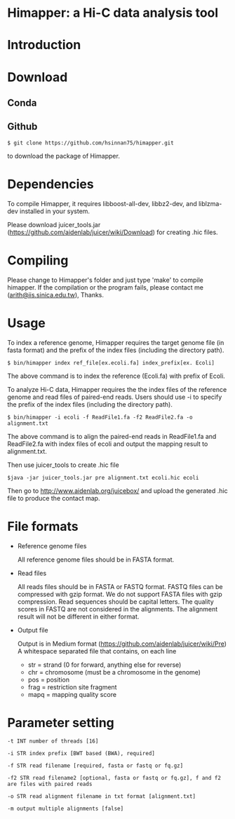 Himapper: a Hi-C data analysis tool
===================

# Introduction


# Download

## Conda

## Github
  ```
  $ git clone https://github.com/hsinnan75/himapper.git
  ```
to download the package of Himapper.

# Dependencies

To compile Himapper, it requires libboost-all-dev, libbz2-dev, and liblzma-dev installed in your system.

Please download juicer_tools.jar (https://github.com/aidenlab/juicer/wiki/Download) for creating .hic files.

# Compiling

Please change to Himapper's folder and just type 'make' to compile himapper. If the compilation or the program fails, please contact me (arith@iis.sinica.edu.tw), Thanks.

# Usage

To index a reference genome, Himapper requires the target genome file (in fasta format) and the prefix of the index files (including the directory path).

  ```
  $ bin/himapper index ref_file[ex.ecoli.fa] index_prefix[ex. Ecoli]
  ```
The above command is to index the reference (Ecoli.fa) with prefix of Ecoli.

To analyze Hi-C data, Himapper requires the the index files of the reference genome and read files of paired-end reads. Users should use -i to specify the prefix of the index files (including the directory path).

  ```
 $ bin/himapper -i ecoli -f ReadFile1.fa -f2 ReadFile2.fa -o alignment.txt
  ```
The above command is to align the paired-end reads in ReadFile1.fa and ReadFile2.fa with index files of ecoli and output the mapping result to alignment.txt.

Then use juicer_tools to create .hic file

  ```
 $java -jar juicer_tools.jar pre alignment.txt ecoli.hic ecoli
  ```

Then go to http://www.aidenlab.org/juicebox/ and upload the generated .hic file to produce the contact map.

# File formats

- Reference genome files

    All reference genome files should be in FASTA format.

- Read files

    All reads files should be in FASTA or FASTQ format. FASTQ files can be compressed with gzip format. We do not support FASTA files with gzip compression.
    Read sequences should be capital letters. The quality scores in FASTQ are not considered in the alignments. The alignment result will not be different in either format.

- Output file

    Output is in Medium format (https://github.com/aidenlab/juicer/wiki/Pre)
    A whitespace separated file that contains, on each line
    <readname> <str1> <chr1> <pos1> <frag1> <str2> <chr2> <pos2> <frag2> <mapq1> <mapq2>
    - str = strand (0 for forward, anything else for reverse)
    - chr = chromosome (must be a chromosome in the genome)
    - pos = position
    - frag = restriction site fragment
    - mapq = mapping quality score

# Parameter setting

 ```
-t INT number of threads [16]

-i STR index prefix [BWT based (BWA), required]

-f STR read filename [required, fasta or fastq or fq.gz]

-f2 STR read filename2 [optional, fasta or fastq or fq.gz], f and f2 are files with paired reads

-o STR read alignment filename in txt format [alignment.txt]

-m output multiple alignments [false]

  ```
